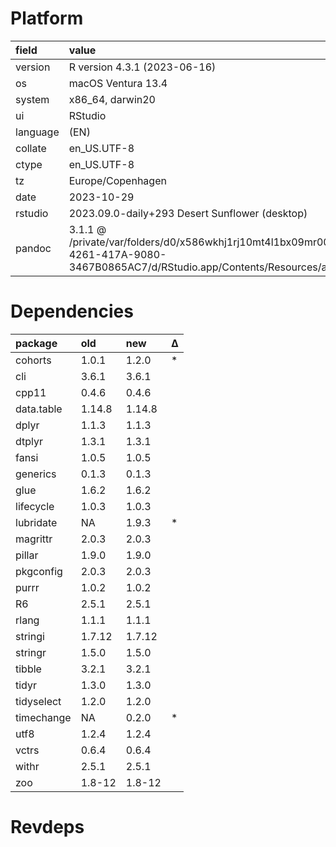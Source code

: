 # Platform

|field    |value                                                                                                                                                                                         |
|:--------|:---------------------------------------------------------------------------------------------------------------------------------------------------------------------------------------------|
|version  |R version 4.3.1 (2023-06-16)                                                                                                                                                                  |
|os       |macOS Ventura 13.4                                                                                                                                                                            |
|system   |x86_64, darwin20                                                                                                                                                                              |
|ui       |RStudio                                                                                                                                                                                       |
|language |(EN)                                                                                                                                                                                          |
|collate  |en_US.UTF-8                                                                                                                                                                                   |
|ctype    |en_US.UTF-8                                                                                                                                                                                   |
|tz       |Europe/Copenhagen                                                                                                                                                                             |
|date     |2023-10-29                                                                                                                                                                                    |
|rstudio  |2023.09.0-daily+293 Desert Sunflower (desktop)                                                                                                                                                |
|pandoc   |3.1.1 @ /private/var/folders/d0/x586wkhj1rj10mt4l1bx09mr0000gn/T/AppTranslocation/5491CBA1-4261-417A-9080-3467B0865AC7/d/RStudio.app/Contents/Resources/app/quarto/bin/tools/ (via rmarkdown) |

# Dependencies

|package    |old    |new    |Δ  |
|:----------|:------|:------|:--|
|cohorts    |1.0.1  |1.2.0  |*  |
|cli        |3.6.1  |3.6.1  |   |
|cpp11      |0.4.6  |0.4.6  |   |
|data.table |1.14.8 |1.14.8 |   |
|dplyr      |1.1.3  |1.1.3  |   |
|dtplyr     |1.3.1  |1.3.1  |   |
|fansi      |1.0.5  |1.0.5  |   |
|generics   |0.1.3  |0.1.3  |   |
|glue       |1.6.2  |1.6.2  |   |
|lifecycle  |1.0.3  |1.0.3  |   |
|lubridate  |NA     |1.9.3  |*  |
|magrittr   |2.0.3  |2.0.3  |   |
|pillar     |1.9.0  |1.9.0  |   |
|pkgconfig  |2.0.3  |2.0.3  |   |
|purrr      |1.0.2  |1.0.2  |   |
|R6         |2.5.1  |2.5.1  |   |
|rlang      |1.1.1  |1.1.1  |   |
|stringi    |1.7.12 |1.7.12 |   |
|stringr    |1.5.0  |1.5.0  |   |
|tibble     |3.2.1  |3.2.1  |   |
|tidyr      |1.3.0  |1.3.0  |   |
|tidyselect |1.2.0  |1.2.0  |   |
|timechange |NA     |0.2.0  |*  |
|utf8       |1.2.4  |1.2.4  |   |
|vctrs      |0.6.4  |0.6.4  |   |
|withr      |2.5.1  |2.5.1  |   |
|zoo        |1.8-12 |1.8-12 |   |

# Revdeps

